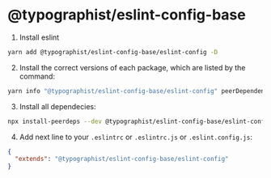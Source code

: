 # @typographist/eslint-config-base

1. Install eslint

```bash
yarn add @typographist/eslint-config-base/eslint-config -D
```

2. Install the correct versions of each package, which are listed by the command:

```bash
yarn info "@typographist/eslint-config-base/eslint-config" peerDependencies
```

3. Install all dependecies:

```bash
npx install-peerdeps --dev @typographist/eslint-config-base/eslint-config
```

4. Add next line to your `.eslintrc` or `.eslintrc.js` or `.eslint.config.js`:

```json
{
  "extends": "@typographist/eslint-config-base/eslint-config"
}
```
